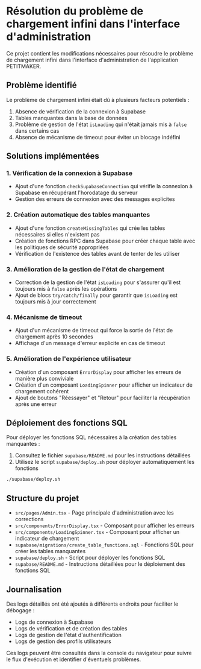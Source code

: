 # Résolution du problème de chargement infini dans l'interface d'administration

Ce projet contient les modifications nécessaires pour résoudre le problème de chargement infini dans l'interface d'administration de l'application PETITMAKER.

## Problème identifié

Le problème de chargement infini était dû à plusieurs facteurs potentiels :

1. Absence de vérification de la connexion à Supabase
2. Tables manquantes dans la base de données
3. Problème de gestion de l'état `isLoading` qui n'était jamais mis à `false` dans certains cas
4. Absence de mécanisme de timeout pour éviter un blocage indéfini

## Solutions implémentées

### 1. Vérification de la connexion à Supabase

- Ajout d'une fonction `checkSupabaseConnection` qui vérifie la connexion à Supabase en récupérant l'horodatage du serveur
- Gestion des erreurs de connexion avec des messages explicites

### 2. Création automatique des tables manquantes

- Ajout d'une fonction `createMissingTables` qui crée les tables nécessaires si elles n'existent pas
- Création de fonctions RPC dans Supabase pour créer chaque table avec les politiques de sécurité appropriées
- Vérification de l'existence des tables avant de tenter de les utiliser

### 3. Amélioration de la gestion de l'état de chargement

- Correction de la gestion de l'état `isLoading` pour s'assurer qu'il est toujours mis à `false` après les opérations
- Ajout de blocs `try/catch/finally` pour garantir que `isLoading` est toujours mis à jour correctement

### 4. Mécanisme de timeout

- Ajout d'un mécanisme de timeout qui force la sortie de l'état de chargement après 10 secondes
- Affichage d'un message d'erreur explicite en cas de timeout

### 5. Amélioration de l'expérience utilisateur

- Création d'un composant `ErrorDisplay` pour afficher les erreurs de manière plus conviviale
- Création d'un composant `LoadingSpinner` pour afficher un indicateur de chargement cohérent
- Ajout de boutons "Réessayer" et "Retour" pour faciliter la récupération après une erreur

## Déploiement des fonctions SQL

Pour déployer les fonctions SQL nécessaires à la création des tables manquantes :

1. Consultez le fichier `supabase/README.md` pour les instructions détaillées
2. Utilisez le script `supabase/deploy.sh` pour déployer automatiquement les fonctions

```bash
./supabase/deploy.sh
```

## Structure du projet

- `src/pages/Admin.tsx` - Page principale d'administration avec les corrections
- `src/components/ErrorDisplay.tsx` - Composant pour afficher les erreurs
- `src/components/LoadingSpinner.tsx` - Composant pour afficher un indicateur de chargement
- `supabase/migrations/create_table_functions.sql` - Fonctions SQL pour créer les tables manquantes
- `supabase/deploy.sh` - Script pour déployer les fonctions SQL
- `supabase/README.md` - Instructions détaillées pour le déploiement des fonctions SQL

## Journalisation

Des logs détaillés ont été ajoutés à différents endroits pour faciliter le débogage :

- Logs de connexion à Supabase
- Logs de vérification et de création des tables
- Logs de gestion de l'état d'authentification
- Logs de gestion des profils utilisateurs

Ces logs peuvent être consultés dans la console du navigateur pour suivre le flux d'exécution et identifier d'éventuels problèmes. 